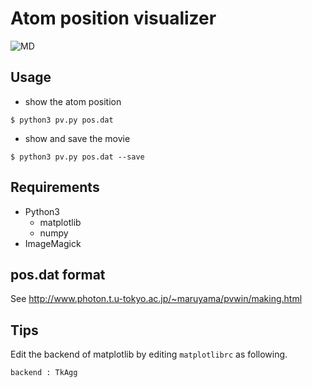 # Atom position visualizer
![MD](https://github.com/m12watanabe1a/atom_pos_visualization/blob/master/MD.gif)

## Usage

- show the atom position
```
$ python3 pv.py pos.dat
```

- show and save the movie
```
$ python3 pv.py pos.dat --save
```


## Requirements
- Python3
  - matplotlib
  - numpy
- ImageMagick

## pos.dat format
See http://www.photon.t.u-tokyo.ac.jp/~maruyama/pvwin/making.html

## Tips
Edit the backend of matplotlib by editing ```matplotlibrc``` as following.

```matplotlibrc
backend : TkAgg
```
